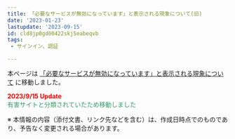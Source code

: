```yaml
---
title: 「必要なサービスが無効になっています」と表示される現象について(旧)
date: '2023-01-23'
lastupdate: '2023-09-15'
id: cld8jp0gd00422skj5eabeqvb
tags:  
 - サインイン、認証

---
```


本ページは [「必要なサービスが無効になっています」と表示される現象について](https://officesupportjp.github.io/blog/cld8jp0gd00422skj5eabeqva/) に移動しました。


<span style="color:#ff0000">**2023/9/15  Update**</span>  
<span style="color:#339966">有害サイトと分類されていたため移動しました</span>

※ 本情報の内容（添付文書、リンク先などを含む）は、作成日時点でのものであり、予告なく変更される場合があります。
